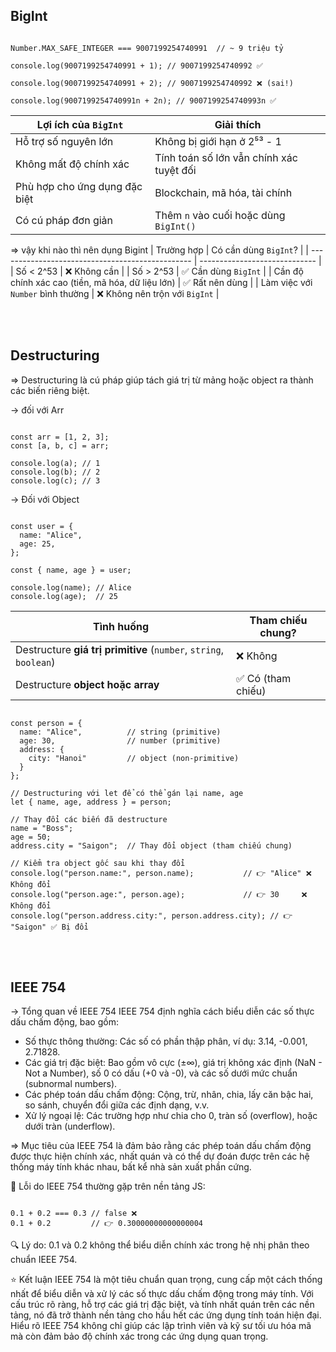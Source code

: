 ## BigInt


<pre><code class="language-ngôn_ngữ">
Number.MAX_SAFE_INTEGER === 9007199254740991  // ~ 9 triệu tỷ

console.log(9007199254740991 + 1); // 9007199254740992 ✅

console.log(9007199254740991 + 2); // 9007199254740992 ❌ (sai!)

console.log(9007199254740991n + 2n); // 9007199254740993n ✅
</code></pre>





| Lợi ích của `BigInt`          | Giải thích                               |
| ----------------------------- | ---------------------------------------- |
| Hỗ trợ số nguyên lớn          | Không bị giới hạn ở 2⁵³ - 1              |
| Không mất độ chính xác        | Tính toán số lớn vẫn chính xác tuyệt đối |
| Phù hợp cho ứng dụng đặc biệt | Blockchain, mã hóa, tài chính            |
| Có cú pháp đơn giản           | Thêm `n` vào cuối hoặc dùng `BigInt()`   |


=> vậy khi nào thì nên dụng Bigint
| Trường hợp                                       | Có cần dùng `BigInt`?         |
| ------------------------------------------------ | ----------------------------- |
| Số < 2^53                                        | ❌ Không cần                   |
| Số > 2^53                                        | ✅ Cần dùng `BigInt`           |
| Cần độ chính xác cao (tiền, mã hóa, dữ liệu lớn) | ✅ Rất nên dùng                |
| Làm việc với `Number` bình thường                | ❌ Không nên trộn với `BigInt` |


<br>
<br>


## Destructuring

=> Destructuring là cú pháp giúp tách giá trị từ mảng hoặc object ra thành các biến riêng biệt.

-> đối với Arr
<pre><code class="language-ngôn_ngữ">
const arr = [1, 2, 3];
const [a, b, c] = arr;

console.log(a); // 1
console.log(b); // 2
console.log(c); // 3
</code></pre>



-> Đối với Object
<pre><code class="language-ngôn_ngữ">
const user = {
  name: "Alice",
  age: 25,
};

const { name, age } = user;

console.log(name); // Alice
console.log(age);  // 25
</code></pre>



| Tình huống                                                        | Tham chiếu chung? |
| ----------------------------------------------------------------- | ----------------- |
| Destructure **giá trị primitive** (`number`, `string`, `boolean`) | ❌ Không           |
| Destructure **object hoặc array**                                 | ✅ Có (tham chiếu) |


<pre><code class="language-ngôn_ngữ">
const person = {
  name: "Alice",          // string (primitive)
  age: 30,                // number (primitive)
  address: {
    city: "Hanoi"         // object (non-primitive)
  }
};

// Destructuring với let để có thể gán lại name, age
let { name, age, address } = person;

// Thay đổi các biến đã destructure
name = "Boss"; 
age = 50;
address.city = "Saigon";  // Thay đổi object (tham chiếu chung)

// Kiểm tra object gốc sau khi thay đổi
console.log("person.name:", person.name);           // 👉 "Alice" ❌ Không đổi
console.log("person.age:", person.age);             // 👉 30     ❌ Không đổi
console.log("person.address.city:", person.address.city); // 👉 "Saigon" ✅ Bị đổi
</code></pre>

<br>
<br>

## IEEE 754

-> Tổng quan về IEEE 754
IEEE 754 định nghĩa cách biểu diễn các số thực dấu chấm động, bao gồm:

- Số thực thông thường: Các số có phần thập phân, ví dụ: 3.14, -0.001, 2.71828.
- Các giá trị đặc biệt: Bao gồm vô cực (±∞), giá trị không xác định (NaN - Not a Number), số 0 có dấu (+0 và -0), và các số dưới mức chuẩn (subnormal numbers).
- Các phép toán dấu chấm động: Cộng, trừ, nhân, chia, lấy căn bậc hai, so sánh, chuyển đổi giữa các định dạng, v.v.
- Xử lý ngoại lệ: Các trường hợp như chia cho 0, tràn số (overflow), hoặc dưới tràn (underflow).

 => Mục tiêu của IEEE 754 là đảm bảo rằng các phép toán dấu chấm động được thực hiện chính xác, nhất quán và có thể dự đoán được trên các hệ thống máy tính khác nhau, bất kể nhà sản xuất phần cứng.

🚫 Lỗi do IEEE 754 thường gặp trên nền tảng JS:
<pre><code class="language-ngôn_ngữ">
0.1 + 0.2 === 0.3 // false ❌
0.1 + 0.2         // 👉 0.30000000000000004
</code></pre>
🔍 Lý do: 0.1 và 0.2 không thể biểu diễn chính xác trong hệ nhị phân theo chuẩn IEEE 754.

⭐ Kết luận
IEEE 754 là một tiêu chuẩn quan trọng, cung cấp một cách thống nhất để biểu diễn và xử lý các số thực dấu chấm động trong máy tính. Với cấu trúc rõ ràng, hỗ trợ các giá trị đặc biệt, và tính nhất quán trên các nền tảng, nó đã trở thành nền tảng cho hầu hết các ứng dụng tính toán hiện đại. Hiểu rõ IEEE 754 không chỉ giúp các lập trình viên và kỹ sư tối ưu hóa mã mà còn đảm bảo độ chính xác trong các ứng dụng quan trọng.
